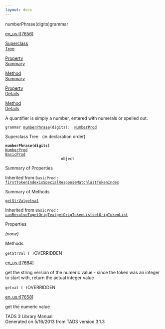 ```yaml
---
layout: docs
---
```

<span class="title">numberPhrase(digits)</span><span class="type">grammar</span>

[en_us.t](../file/en_us.t.html)\[[7656](../source/en_us.t.html#7656)\]

[Superclass  
Tree](#_SuperClassTree_)

[Property  
Summary](#_PropSummary_)

[Method  
Summary](#_MethodSummary_)

[Property  
Details](#_Properties_)

[Method  
Details](#_Methods_)



A quantifier is simply a number, entered with numerals or spelled out.

`grammar `<span class="gramalt">[`numberPhrase`](../object/numberPhrase.html)`(digits)`</span>` :   `[`NumberProd`](../object/NumberProd.html)



<span id="_SuperClassTree_"></span>



<span class="hdln">Superclass Tree</span>   (in declaration order)



**`numberPhrase(digits)`**  
[`NumberProd`](../object/NumberProd.html)  
[`BasicProd`](../object/BasicProd.html)  
`                         object`  
<span id="_PropSummary_"></span>



<span class="hdln">Summary of Properties</span>  







Inherited from `BasicProd` :  
[`firstTokenIndex`](../object/BasicProd.html#firstTokenIndex)[`isSpecialResponseMatch`](../object/BasicProd.html#isSpecialResponseMatch)[`lastTokenIndex`](../object/BasicProd.html#lastTokenIndex)

<span id="_MethodSummary_"></span>



<span class="hdln">Summary of Methods</span>  



[`getStrVal`](#getStrVal)[`getval`](#getval)



Inherited from `BasicProd` :  
[`canResolveTo`](../object/BasicProd.html#canResolveTo)[`getOrigText`](../object/BasicProd.html#getOrigText)[`getOrigTokenList`](../object/BasicProd.html#getOrigTokenList)[`setOrigTokenList`](../object/BasicProd.html#setOrigTokenList)

<span id="_Properties_"></span>



<span class="hdln">Properties</span>  



*(none)* <span id="_Methods_"></span>



<span class="hdln">Methods</span>  



<span id="getStrVal"></span>

`getStrVal ( )`<span class="rem">OVERRIDDEN</span>

[en_us.t](../file/en_us.t.html)\[[7664](../source/en_us.t.html#7664)\]



get the string version of the numeric value - since the token was an
integer to start with, return the actual integer value



<span id="getval"></span>

`getval ( )`<span class="rem">OVERRIDDEN</span>

[en_us.t](../file/en_us.t.html)\[[7658](../source/en_us.t.html#7658)\]



get the numeric value





TADS 3 Library Manual  
Generated on 5/16/2013 from TADS version 3.1.3


